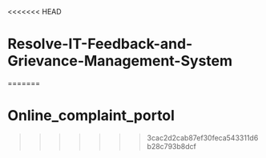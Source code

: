 <<<<<<< HEAD
# Resolve-IT-Feedback-and-Grievance-Management-System
=======
# Online_complaint_portol
>>>>>>> 3cac2d2cab87ef30feca543311d6b28c793b8dcf
